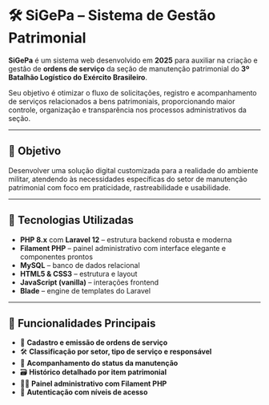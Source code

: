 # 🛠️ SiGePa – Sistema de Gestão Patrimonial

**SiGePa** é um sistema web desenvolvido em **2025** para auxiliar na criação e gestão de **ordens de serviço** da seção de manutenção patrimonial do **3º Batalhão Logístico do Exército Brasileiro**.

Seu objetivo é otimizar o fluxo de solicitações, registro e acompanhamento de serviços relacionados a bens patrimoniais, proporcionando maior controle, organização e transparência nos processos administrativos da seção.

---

## 🎯 Objetivo

Desenvolver uma solução digital customizada para a realidade do ambiente militar, atendendo às necessidades específicas do setor de manutenção patrimonial com foco em praticidade, rastreabilidade e usabilidade.

---

## 🧰 Tecnologias Utilizadas

- **PHP 8.x** com **Laravel 12** – estrutura backend robusta e moderna
- **Filament PHP** – painel administrativo com interface elegante e componentes prontos
- **MySQL** – banco de dados relacional
- **HTML5 & CSS3** – estrutura e layout
- **JavaScript (vanilla)** – interações frontend
- **Blade** – engine de templates do Laravel

---

## 🔐 Funcionalidades Principais

- 🧾 **Cadastro e emissão de ordens de serviço**
- 🛠️ **Classificação por setor, tipo de serviço e responsável**
- 📍 **Acompanhamento do status da manutenção**
- 🗃️ **Histórico detalhado por item patrimonial**
- 🧑‍💼 **Painel administrativo com Filament PHP**
- 🧩 **Autenticação com níveis de acesso**
